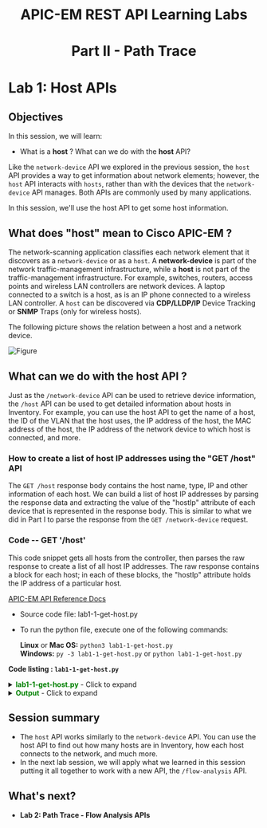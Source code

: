 # <center>APIC-EM REST API Learning Labs</center>
# <center>Part II - Path Trace</center>
# Lab 1: Host APIs

## Objectives
In this session, we will learn:

* What is a **host** ? What can we do with the **host** API?

Like the `network-device` API we explored in the previous session, the `host` API provides a way to get information about network elements; however, the `host` API interacts with `hosts`, rather than with the devices that the `network-device` API manages. Both APIs are commonly used by many applications.

In this session, we'll use the host API to get some host information.

## What does "host" mean to Cisco APIC-EM ?
The network-scanning application classifies each network element that it discovers as a `network-device` or as a `host`. A **network-device** is part of the network traffic-management infrastructure, while a **host** is not part of the traffic-management infrastructure. For example, switches, routers, access points and wireless LAN controllers are network devices. A laptop connected to a switch is a host, as is an IP phone connected to a wireless LAN controller.
A `host` can be discovered via **CDP/LLDP/IP** Device Tracking or **SNMP** Traps (only for wireless hosts).

The following picture shows the relation between a host and a network device.<br>

![Figure](/posts/files/path-trace/apicem_host_and_device.jpg)

## What can we do with the host API ?

Just as the `/network-device` API can be used to retrieve device information, the `/host` API can be used to get detailed information about hosts in Inventory. For example, you can use the host API to get the name of a host, the ID of the VLAN that the host uses, the IP address of the host, the MAC address of the host, the IP address of the network device to which host is connected, and more.

### How to create a list of host IP addresses using the "GET /host" API
The `GET /host` response body contains the host name, type, IP and other information of each host. We can build a list of host IP addresses by parsing the response data and extracting the value of the "hostIp" attribute of each device that is represented in the response body. This is similar to what we did in Part I to parse the response from the `GET /network-device` request.



### Code -- GET '/host' ###

This code snippet gets all hosts from the controller, then parses the raw response to create a list of all host IP addresses. The raw response contains a block for each host; in each of these blocks, the "hostIp" attribute holds the IP address of a particular host.<br>

[APIC-EM API Reference Docs](http://devnetapic.cisco.com/) 

*  Source code file: lab1-1-get-host.py<br>
*  To run the python file, execute one of the following commands:<br>

   **Linux** or **Mac OS:**  `python3 lab1-1-get-host.py`<br>
   **Windows:** `py -3 lab1-1-get-host.py` or `python lab1-1-get-host.py`<br>

**Code listing : `lab1-1-get-host.py`**

<details>
<summary><font color='green'><b>lab1-1-get-host.py</b></font> - Click to expand</summary>

<pre><code>
"""
Script name: lab1-1-get-host.py
This script prints out all hosts that are connected to APIC-EM network devices in a tabular list format.
"""

from apicem import * 

def get_host():
    """
    This function returns a tabular list of all hosts that are connected to APIC-EM network devices.  
    Return:
    ------
    list: a list of all hosts and netwrok devices with a number tag  
    """
    host_list=[]
    try:
        resp = get(api="host") # The get() function is the simplify version for "get" function in requests module, defined in apicem.py
        response_json = resp.json() # Get the json-encoded content from response
        print ("Status: ",resp.status_code)  # This is the http request status
        # print (json.dumps(response_json,indent=4)) # Convert "response_json" object to a JSON formatted string and print it out    
    except:
        print ("Something wrong with GET /host request!")
        return host_list
    # Now create a list of host summary
    i=0
    for item in response_json["response"]:
        i+=1
        host_list.append([i,item["hostIp"],item["hostType"],item["connectedNetworkDeviceIpAddress"]])
    return host_list

if __name__ == "__main__": # Execute only if run as a script
    host=get_host()
    # We use tabulate module here to print a nice table format. You should use "pip" tool to install in your local machine
    # The tabulate module is imported in apicem.py
    # For the simplicity we just copy the source code in working directory without installing it
    print (tabulate(host,headers=['number','host IP','type','connected to network device'],tablefmt="rst"))
    
</code></pre>
</details>

<details>
<summary><font color='green'><b>Output</b></font> - Click to expand</summary>

<pre><code>
Executing GET 'https://devnetapi.cisco.com/sandbox/apic_em/api/v1/host'

GET 'host' Status:  200 

Status:  200
========  ===========  ========  =============================
  number  host IP      type      connected to network device
========  ===========  ========  =============================
       1  10.1.15.117  wireless  10.1.14.3
       2  10.2.1.22    wired     10.2.1.17
       3  10.1.12.20   wired     10.1.12.1
========  ===========  ========  =============================

</code></pre>
</details>

## Session summary ##

* The `host` API works similarly to the `network-device` API. You can use the host API to find out how many hosts are in Inventory, how each host connects to the network, and much more.  <br>
* In the next lab session, we will apply what we learned in this session  putting it all together to work with a new API, the `/flow-analysis` API.

## What's next?

* **Lab 2: Path Trace - Flow Analysis APIs**

